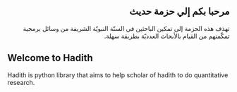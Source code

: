 ## <div dir="rtl"> مرحبا بكم إلي حزمة حديث </div>

<div dir="rtl">
تهذف هذه الحزمة إلى تمكين الباحثين في السنّة النبويّة الشريفة من وسائل برمجية تمكّمنهم من القيام بالأبحاث العدديّة بطريقة سهلة.
</div>

## Welcome to Hadith

Hadith is python library that aims to help scholar of hadith to do quantitative research.
